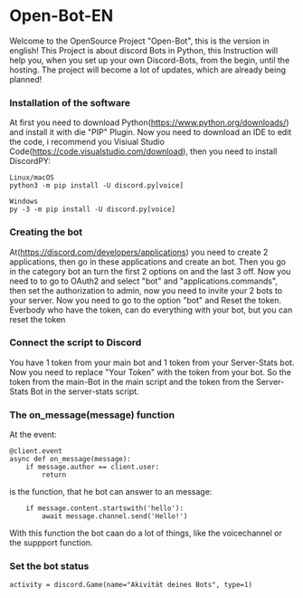 # Open-Bot-EN
Welcome to the OpenSource Project "Open-Bot", this is the version in english!
This Project is about discord Bots in Python, this Instruction will help you, when you set up your own Discord-Bots, from the begin, until the hosting.
The project will become a lot of updates, which are already being planned!

### Installation of the software
At first you need to download Python(https://www.python.org/downloads/) and install it with die "PIP" Plugin.
Now you need to download an IDE to edit the code, i recommend you Visiual Studio Code(https://code.visualstudio.com/download), then you need to install DiscordPY:
```
Linux/macOS
python3 -m pip install -U discord.py[voice]

Windows
py -3 -m pip install -U discord.py[voice]
```

### Creating the bot
At(https://discord.com/developers/applications) you need to create 2 applications, then go in these applications and create an bot.
Then you go in the category bot an turn the first 2 options on and the last 3 off.
Now you need to to go to OAuth2 and select "bot" and "applications.commands", then set the authorization to admin, now you need to invite your 2 bots to 
your server. Now you need to go to the option "bot" and Reset the token. Everbody who have the token, can do everything with your bot, but you can reset 
the token

### Connect the script to Discord
You have 1 token from your main bot and 1 token from your Server-Stats bot. Now 
you need to replace "Your Token" with the token from your bot. So the token from the main-Bot in the main script and the token from the Server-Stats Bot in 
the server-stats script.

### The on_message(message) function
At the event:
```
@client.event
async def on_message(message):
    if message.author == client.user:
        return
```
is the function, that he bot can answer to an message:
```
    if message.content.startswith('hello'):
        await message.channel.send('Hello!')
```
With this function the bot caan do a lot of things, like the voicechannel or the suppport function.

### Set the bot status
```
activity = discord.Game(name="Akivität deines Bots", type=1)
```

